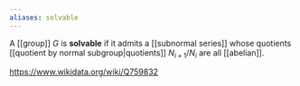 ```yaml
---
aliases: solvable
---
```

A [[group]] $G$ is **solvable** if it admits a [[subnormal series]] whose quotients [[quotient by normal subgroup|quotients]] $N_{i+1}/N_i$ are all [[abelian]]. 

https://www.wikidata.org/wiki/Q759832